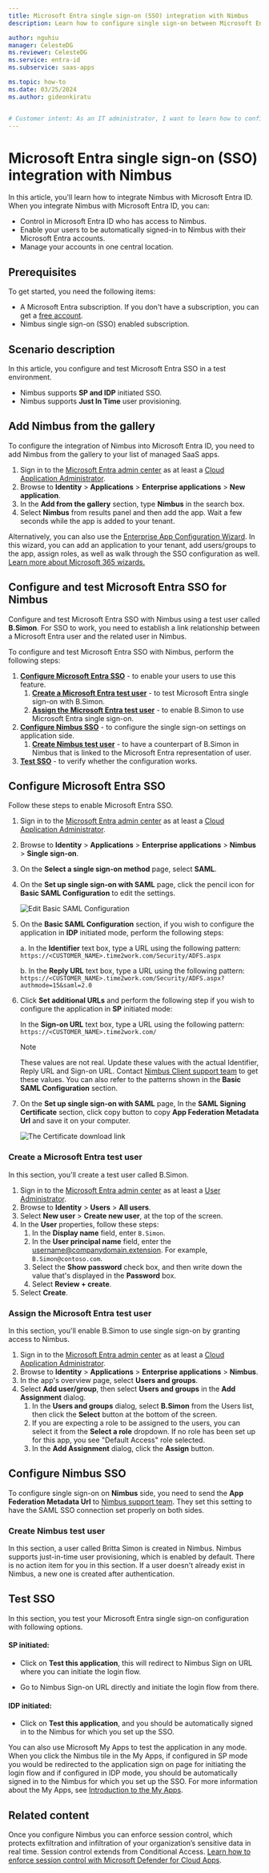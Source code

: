 ```yaml
---
title: Microsoft Entra single sign-on (SSO) integration with Nimbus
description: Learn how to configure single sign-on between Microsoft Entra ID and Nimbus.

author: nguhiu
manager: CelesteDG
ms.reviewer: CelesteDG
ms.service: entra-id
ms.subservice: saas-apps

ms.topic: how-to
ms.date: 03/25/2024
ms.author: gideonkiratu


# Customer intent: As an IT administrator, I want to learn how to configure single sign-on between Microsoft Entra ID and Nimbus so that I can control who has access to Nimbus, enable automatic sign-in with Microsoft Entra accounts, and manage my accounts in one central location.
---
```


# Microsoft Entra single sign-on (SSO) integration with Nimbus

In this article,  you'll learn how to integrate Nimbus with Microsoft Entra ID. When you integrate Nimbus with Microsoft Entra ID, you can:

* Control in Microsoft Entra ID who has access to Nimbus.
* Enable your users to be automatically signed-in to Nimbus with their Microsoft Entra accounts.
* Manage your accounts in one central location.

## Prerequisites

To get started, you need the following items:

* A Microsoft Entra subscription. If you don't have a subscription, you can get a [free account](https://azure.microsoft.com/free/).
* Nimbus single sign-on (SSO) enabled subscription.

## Scenario description

In this article,  you configure and test Microsoft Entra SSO in a test environment.

* Nimbus supports **SP and IDP** initiated SSO.
* Nimbus supports **Just In Time** user provisioning.

## Add Nimbus from the gallery

To configure the integration of Nimbus into Microsoft Entra ID, you need to add Nimbus from the gallery to your list of managed SaaS apps.

1. Sign in to the [Microsoft Entra admin center](https://entra.microsoft.com) as at least a [Cloud Application Administrator](~/identity/role-based-access-control/permissions-reference.md#cloud-application-administrator).
1. Browse to **Identity** > **Applications** > **Enterprise applications** > **New application**.
1. In the **Add from the gallery** section, type **Nimbus** in the search box.
1. Select **Nimbus** from results panel and then add the app. Wait a few seconds while the app is added to your tenant.

 Alternatively, you can also use the [Enterprise App Configuration Wizard](https://portal.office.com/AdminPortal/home?Q=Docs#/azureadappintegration). In this wizard, you can add an application to your tenant, add users/groups to the app, assign roles, as well as walk through the SSO configuration as well. [Learn more about Microsoft 365 wizards.](/microsoft-365/admin/misc/azure-ad-setup-guides)

<a name='configure-and-test-azure-ad-sso-for-nimbus'></a>

## Configure and test Microsoft Entra SSO for Nimbus

Configure and test Microsoft Entra SSO with Nimbus using a test user called **B.Simon**. For SSO to work, you need to establish a link relationship between a Microsoft Entra user and the related user in Nimbus.

To configure and test Microsoft Entra SSO with Nimbus, perform the following steps:

1. **[Configure Microsoft Entra SSO](#configure-azure-ad-sso)** - to enable your users to use this feature.
    1. **[Create a Microsoft Entra test user](#create-an-azure-ad-test-user)** - to test Microsoft Entra single sign-on with B.Simon.
    1. **[Assign the Microsoft Entra test user](#assign-the-azure-ad-test-user)** - to enable B.Simon to use Microsoft Entra single sign-on.
1. **[Configure Nimbus SSO](#configure-nimbus-sso)** - to configure the single sign-on settings on application side.
    1. **[Create Nimbus test user](#create-nimbus-test-user)** - to have a counterpart of B.Simon in Nimbus that is linked to the Microsoft Entra representation of user.
1. **[Test SSO](#test-sso)** - to verify whether the configuration works.

<a name='configure-azure-ad-sso'></a>

## Configure Microsoft Entra SSO

Follow these steps to enable Microsoft Entra SSO.

1. Sign in to the [Microsoft Entra admin center](https://entra.microsoft.com) as at least a [Cloud Application Administrator](~/identity/role-based-access-control/permissions-reference.md#cloud-application-administrator).
1. Browse to **Identity** > **Applications** > **Enterprise applications** > **Nimbus** > **Single sign-on**.
1. On the **Select a single sign-on method** page, select **SAML**.
1. On the **Set up single sign-on with SAML** page, click the pencil icon for **Basic SAML Configuration** to edit the settings.

   ![Edit Basic SAML Configuration](common/edit-urls.png)

1. On the **Basic SAML Configuration** section, if you wish to configure the application in **IDP** initiated mode, perform the following steps:

    a. In the **Identifier** text box, type a URL using the following pattern:
    `https://<CUSTOMER_NAME>.time2work.com/Security/ADFS.aspx`

    b. In the **Reply URL** text box, type a URL using the following pattern:
    `https://<CUSTOMER_NAME>.time2work.com/Security/ADFS.aspx?authmode=15&saml=2.0`

1. Click **Set additional URLs** and perform the following step if you wish to configure the application in **SP** initiated mode:

    In the **Sign-on URL** text box, type a URL using the following pattern:
    `https://<CUSTOMER_NAME>.time2work.com/`

	> [!NOTE]
	> These values are not real. Update these values with the actual Identifier, Reply URL and Sign-on URL. Contact [Nimbus Client support team](mailto:support@nimbus.cloud) to get these values. You can also refer to the patterns shown in the **Basic SAML Configuration** section.

1. On the **Set up single sign-on with SAML** page, In the **SAML Signing Certificate** section, click copy button to copy **App Federation Metadata Url** and save it on your computer.

	![The Certificate download link](common/copy-metadataurl.png)

<a name='create-an-azure-ad-test-user'></a>

### Create a Microsoft Entra test user

In this section, you'll create a test user called B.Simon.

1. Sign in to the [Microsoft Entra admin center](https://entra.microsoft.com) as at least a [User Administrator](~/identity/role-based-access-control/permissions-reference.md#user-administrator).
1. Browse to **Identity** > **Users** > **All users**.
1. Select **New user** > **Create new user**, at the top of the screen.
1. In the **User** properties, follow these steps:
   1. In the **Display name** field, enter `B.Simon`.  
   1. In the **User principal name** field, enter the username@companydomain.extension. For example, `B.Simon@contoso.com`.
   1. Select the **Show password** check box, and then write down the value that's displayed in the **Password** box.
   1. Select **Review + create**.
1. Select **Create**.

<a name='assign-the-azure-ad-test-user'></a>

### Assign the Microsoft Entra test user

In this section, you'll enable B.Simon to use single sign-on by granting access to Nimbus.

1. Sign in to the [Microsoft Entra admin center](https://entra.microsoft.com) as at least a [Cloud Application Administrator](~/identity/role-based-access-control/permissions-reference.md#cloud-application-administrator).
1. Browse to **Identity** > **Applications** > **Enterprise applications** > **Nimbus**.
1. In the app's overview page, select **Users and groups**.
1. Select **Add user/group**, then select **Users and groups** in the **Add Assignment** dialog.
   1. In the **Users and groups** dialog, select **B.Simon** from the Users list, then click the **Select** button at the bottom of the screen.
   1. If you are expecting a role to be assigned to the users, you can select it from the **Select a role** dropdown. If no role has been set up for this app, you see "Default Access" role selected.
   1. In the **Add Assignment** dialog, click the **Assign** button.

## Configure Nimbus SSO

To configure single sign-on on **Nimbus** side, you need to send the **App Federation Metadata Url** to [Nimbus support team](mailto:support@nimbus.cloud). They set this setting to have the SAML SSO connection set properly on both sides.

### Create Nimbus test user

In this section, a user called Britta Simon is created in Nimbus. Nimbus supports just-in-time user provisioning, which is enabled by default. There is no action item for you in this section. If a user doesn't already exist in Nimbus, a new one is created after authentication.

## Test SSO 

In this section, you test your Microsoft Entra single sign-on configuration with following options. 

#### SP initiated:

* Click on **Test this application**, this will redirect to Nimbus Sign on URL where you can initiate the login flow.  

* Go to Nimbus Sign-on URL directly and initiate the login flow from there.

#### IDP initiated:

* Click on **Test this application**, and you should be automatically signed in to the Nimbus for which you set up the SSO. 

You can also use Microsoft My Apps to test the application in any mode. When you click the Nimbus tile in the My Apps, if configured in SP mode you would be redirected to the application sign on page for initiating the login flow and if configured in IDP mode, you should be automatically signed in to the Nimbus for which you set up the SSO. For more information about the My Apps, see [Introduction to the My Apps](https://support.microsoft.com/account-billing/sign-in-and-start-apps-from-the-my-apps-portal-2f3b1bae-0e5a-4a86-a33e-876fbd2a4510).

## Related content

Once you configure Nimbus you can enforce session control, which protects exfiltration and infiltration of your organization’s sensitive data in real time. Session control extends from Conditional Access. [Learn how to enforce session control with Microsoft Defender for Cloud Apps](/cloud-app-security/proxy-deployment-any-app).
